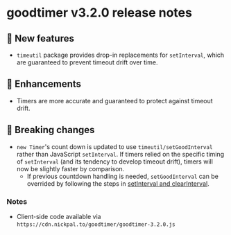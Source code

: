 # goodtimer v3.2.0 release notes

## 🎁 New features

* `timeutil` package provides drop-in replacements for `setInterval`, which are guaranteed to
  prevent timeout drift over time.

## 💪 Enhancements

* Timers are more accurate and guaranteed to protect against timeout drift.

## 🚧 Breaking changes

* `new Timer`'s count down is updated to use `timeutil/setGoodInterval` rather than JavaScript `setInterval`.
  If timers relied on the specific timing of `setInterval` (and its tendency to develop timeout drift),
  timers will now be slightly faster by comparison.
  * If previous countdown handling is needed, `setGoodInterval` can be overrided by following the steps in
    [setInterval and clearInterval](../setInterval-clearInterval.md).
    
### Notes

* Client-side code available via `https://cdn.nickpal.to/goodtimer/goodtimer-3.2.0.js`